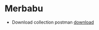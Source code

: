 # Merbabu

- Download collection postman [download](https://www.getpostman.com/collections/f0658947bb2976a4308d)
